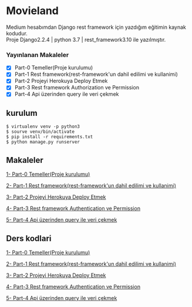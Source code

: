 # Movieland
Medium hesabımdan Django rest framework için yazdığım eğitimin kaynak kodudur.<br>
Proje Django2.2.4 | python 3.7 | rest_framework3.10 ile yazılmıştır.

### Yayınlanan Makaleler

- [x] Part-0 Temeller(Proje kurulumu) 
- [x] Part-1 Rest framework(rest-framework'un dahil edilimi ve kullanimi)
- [x] Part-2 Projeyi Herokuya Deploy Etmek 
- [x] Part-3 Rest framework Authorization ve Permission 
- [x] Part-4 Api üzerinden query ile veri çekmek 

## kurulum
```shell
$ virtualenv venv -p python3
$ sourve venv/bin/activate
$ pip install -r requirements.txt
$ python manage.py runserver
```

## Makaleler
[1- Part-0 Temeller(Proje kurulumu)](https://medium.com/@yasinkbas/django-ile-rest-api-oluşturma-part-0-140db27a91cb)

[2- Part-1 Rest framework(rest-framework'un dahil edilimi ve kullanimi)](https://medium.com/@yasinkbas/django-ile-rest-api-oluşturma-part-1-19d2e6f4f7e2)

[3- Part-2 Projeyi Herokuya Deploy Etmek](https://medium.com/@yasinkbas/django-ile-rest-api-oluşturma-part-2-heroku-deploy-a38724075a67)

[4- Part-3 Rest framework Authentication ve Permission](https://medium.com/@yasinkbas/django-ile-rest-api-oluşturma-part-3-authorization-ve-permission-46a1fa8c6803)

[5- Part-4 Api üzerinden query ile veri çekmek ](https://medium.com/@yasinkbas/django-ile-rest-api-oluşturma-part-4-api-üzerinden-sorgu-ile-veri-çekmek-98cd29d20119)


## Ders kodlari
[1- Part-0 Temeller(Proje kurulumu)](https://github.com/yasinkbas/movieland/tree/9028353de397e60d4f8fc54f330372275b9ca2ea)

[2- Part-1 Rest framework(rest-framework'un dahil edilimi ve kullanimi)](https://github.com/yasinkbas/movieland/tree/23b790d6f3b16eb7d12f7d33b9a73bdd06ddfd59)

[3- Part-2 Projeyi Herokuya Deploy Etmek](https://github.com/yasinkbas/movieland/tree/b964d7eefa6068128a495bdaee5289ba137cd7c5)

[4- Part-3 Rest framework Authentication ve Permission](https://github.com/yasinkbas/movieland/tree/3bc72f737bfa3d7944dd96ab7e625ef107c89274)

[5- Part-4 Api üzerinden query ile veri çekmek ]()
